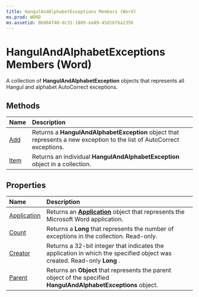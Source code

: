 ```yaml
---
title: HangulAndAlphabetExceptions Members (Word)
ms.prod: WORD
ms.assetid: 9b084f40-dc31-1809-ea89-45d16f6a2356
---
```



# HangulAndAlphabetExceptions Members (Word)
A collection of  **HangulAndAlphabetException** objects that represents all Hangul and alphabet AutoCorrect exceptions.

## Methods



|**Name**|**Description**|
|:-----|:-----|
|[Add](hangulandalphabetexceptions-add-method-word.md)|Returns a  **HangulAndAlphabetException** object that represents a new exception to the list of AutoCorrect exceptions.|
|[Item](hangulandalphabetexceptions-item-method-word.md)|Returns an individual  **HangulAndAlphabetException** object in a collection.|

## Properties



|**Name**|**Description**|
|:-----|:-----|
|[Application](hangulandalphabetexceptions-application-property-word.md)|Returns an  **[Application](application-object-word.md)** object that represents the Microsoft Word application.|
|[Count](hangulandalphabetexceptions-count-property-word.md)|Returns a  **Long** that represents the number of exceptions in the collection. Read-only.|
|[Creator](hangulandalphabetexceptions-creator-property-word.md)|Returns a 32-bit integer that indicates the application in which the specified object was created. Read-only  **Long** .|
|[Parent](hangulandalphabetexceptions-parent-property-word.md)|Returns an  **Object** that represents the parent object of the specified **HangulAndAlphabetExceptions** object.|

